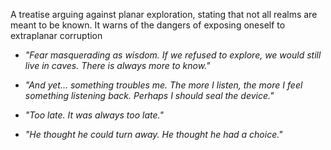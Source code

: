 A treatise arguing against planar exploration, stating that not all realms are meant to be known. It warns of the dangers of exposing oneself to extraplanar corruption

- _"Fear masquerading as wisdom. If we refused to explore, we would still live in caves. There is _always_ more to know."_
- _"And yet... something troubles me. The more I listen, the more I feel something listening back. Perhaps I should seal the device."_

- _"Too late. It was always too late."_
- _"He thought he could turn away. He thought he had a choice."_